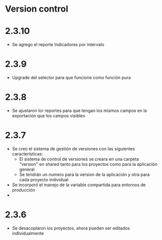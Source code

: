 # Version control

# 2.3.10
- Se agrego el reporte Indicadores por intervalo

# 2.3.9
- Upgrade del selector para que funcione como función pura

# 2.3.8
- Se ajustaron lor reportes para que tengan los mismos campos en la exportación que los campos visibles

# 2.3.7
- Se creo el sistema de gestión de versiones con las siguientes características:
  * El sistema de control de versiones se creara en una carpeta "version" en shared tanto para los proyectos como para la aplicación general
  * Se tendrán un numero para la version de la aplicación  y otra para cada proyecto individual
- Se incorporó el manejo de la variable compartida para entornos de producción
- 


# 2.3.6
- Se desacoplaron los proyectos, ahora pueden ser editados individualmente